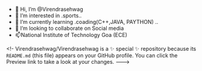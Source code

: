 - 👋 Hi, I’m @Virendrasehwag
- 👀 I’m interested in .sports..
- 🌱 I’m currently learning .coading(C++,JAVA, PAYTHON) ..
- 💞️ I’m looking to collaborate on Social media
- 📫National Institute of Technology Goa (ECE) 

<!-
Virendrasehwag/Virendrasehwag is a ✨ special ✨ repository because its `README.md` (this file) appears on your GitHub profile.
You can click the Preview link to take a look at your changes.
--->
